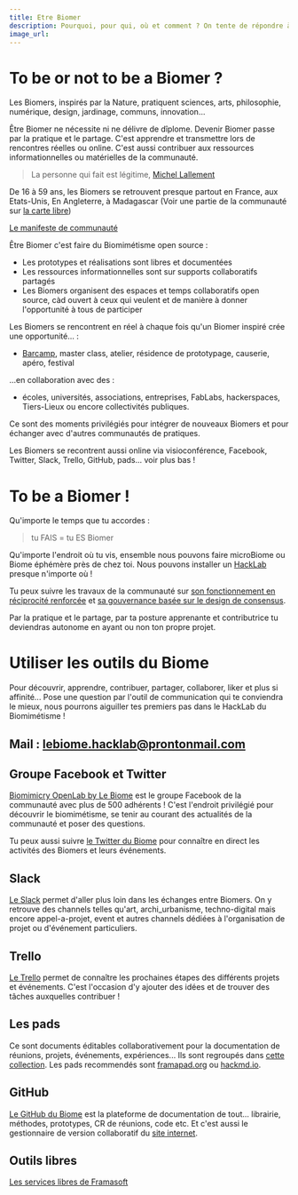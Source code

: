 ```yaml
---
title: Etre Biomer
description: Pourquoi, pour qui, où et comment ? On tente de répondre à tes interrogations
image_url:
---
```


# To be or not to be a Biomer ?

Les Biomers, inspirés par la Nature, pratiquent sciences, arts, philosophie, numérique, design, jardinage, communs, innovation...

Être Biomer ne nécessite ni ne délivre de dîplome. Devenir Biomer passe par la pratique et le partage. C'est apprendre et transmettre lors de rencontres réelles ou online. C'est aussi contribuer aux ressources informationnelles ou matérielles de la communauté. 

> La personne qui fait est légitime, [Michel Lallement](https://fr.wikipedia.org/wiki/Michel_Lallement)

De 16 à 59 ans, les Biomers se retrouvent presque partout en France, aux Etats-Unis, En Angleterre, à Madagascar (Voir une partie de la communauté sur [la carte libre](http://umap.openstreetmap.fr/fr/map/we-are-biomers-map_52928#3/48.11/-1.58))

[Le manifeste de communauté](https://lebiome.github.io/#LeBiome/manifesto) 

Être Biomer c'est faire du Biomimétisme open source :
* Les prototypes et réalisations sont libres et documentées
* Les ressources informationnelles sont sur supports collaboratifs partagés
* Les Biomers organisent des espaces et temps collaboratifs open source, càd ouvert à ceux qui veulent et de manière à donner l'opportunité à tous de participer

Les Biomers se rencontrent en réel à chaque fois qu'un Biomer inspiré crée une opportunité... : 
* [Barcamp](https://fr.wikipedia.org/wiki/Barcamp), master class, atelier, résidence de prototypage, causerie, apéro, festival

...en collaboration avec des :
* écoles, universités, associations, entreprises, FabLabs, hackerspaces, Tiers-Lieux ou encore collectivités publiques.

Ce sont des moments privilégiés pour intégrer de nouveaux Biomers et pour échanger avec d'autres communautés de pratiques.

Les Biomers se recontrent aussi online via visioconférence, Facebook, Twitter, Slack, Trello, GitHub, pads... voir plus bas !

# To be a Biomer !

Qu'importe le temps que tu accordes :
> tu FAIS = tu ES Biomer

Qu'importe l'endroit où tu vis, ensemble nous pouvons faire microBiome ou Biome éphémère près de chez toi. Nous pouvons installer un [HackLab](https://medium.com/we-are-biomers/le-soul%C3%A8vement-du-biomim%C3%A9tisme-2dad76c5171e#.94r15x6c2) presque n'importe où !

Tu peux suivre les travaux de la communauté sur [son fonctionnement en réciprocité renforcée](https://paper.dropbox.com/doc/Cadre-de-Rciprocit-Template-NOM-PRENOM-STRUCTURE-iNPABC2Whg7Ed4Zryodxq) et [sa gouvernance basée sur le design de consensus](https://lebiome.github.io/#LeBiome/gouvernance).

Par la pratique et le partage, par ta posture apprenante et contributrice tu deviendras autonome en ayant ou non ton propre projet.

# Utiliser les outils du Biome

Pour découvrir, apprendre, contribuer, partager, collaborer, liker et plus si affinité... 
Pose une question par l'outil de communication qui te conviendra le mieux, nous pourrons aiguiller tes premiers pas dans le HackLab du Biomimétisme !

## Mail : lebiome.hacklab@prontonmail.com

## Groupe Facebook et Twitter

[Biomimicry OpenLab by Le Biome](https://www.facebook.com/groups/BioMakers/) est le groupe Facebook de la communauté avec plus de 500 adhérents ! C'est l'endroit privilégié pour découvrir le biomimétisme, se tenir au courant des actualités de la communauté et poser des questions.

Tu peux aussi suivre [le Twitter du Biome](https://twitter.com/Le_biome) pour connaître en direct les activités des Biomers et leurs événements.

## Slack

[Le Slack](https://wearebiomers.slack.com/) permet d'aller plus loin dans les échanges entre Biomers. On y retrouve des channels telles qu'art, archi_urbanisme, techno-digital mais encore appel-a-projet, event et autres channels dédiées à l'organisation de projet ou d'événement particuliers.

## Trello

[Le Trello](https://trello.com/b/wwHlwIzI/le-biome) permet de connaître les prochaines étapes des différents projets et événements. C'est l'occasion d'y ajouter des idées et de trouver des tâches auxquelles contribuer !

## Les pads

Ce sont documents éditables collaborativement pour la documentation de réunions, projets, événements, expériences... Ils sont regroupés dans [cette collection](https://hackpad.com/collection/w69y2zwP9It). Les pads recommendés sont [framapad.org](http://framapad.org/) ou [hackmd.io](http://hackmd.io/).


## GitHub

[Le GitHub du Biome](https://github.com/LeBiome) est la plateforme de documentation de tout... librairie, méthodes, prototypes, CR de réunions, code etc. Et c'est aussi le gestionnaire de version collaboratif du [site internet](https://lebiome.github.io/).

## Outils libres

[Les services libres de Framasoft](https://framasoft.org/#topPgCloud)



